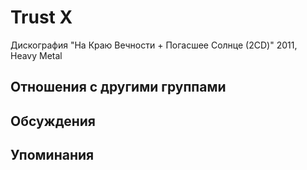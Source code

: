 # Trust X

Дискография
"На Краю Вечности + Погасшее Солнце (2CD)" 2011, Heavy Metal

## Отношения с другими группами


## Обсуждения


## Упоминания

